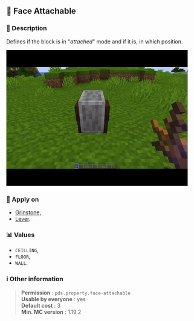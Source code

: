 ## :paperclip: Face Attachable

### :memo: Description
Defines if the block is in "_attached_" mode and if it is, in which position.

![Demo of extendable property](../../assets/properties/face-attachable.gif ':size=90%')


### :dart: Apply on
- [Grinstone](https://minecraft.wiki/w/Grindstone),
- [Lever](https://minecraft.wiki/w/Lever).

### :bar_chart: Values
- ``CEILLING``,
- ``FLOOR``,
- ``WALL``.

### :information_source: Other information

> **Permission** : ``pds.property.face-attachable``<br>
> **Usable by everyone** : yes<br>
>  **Default cost** : 3<br>
>  **Min. MC version** : 1.19.2
